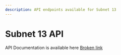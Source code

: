 ```yaml
---
description: API endpoints available for Subnet 13
---
```


# Subnet 13 API

API Documentation is available here [Broken link](broken-reference "mention")
